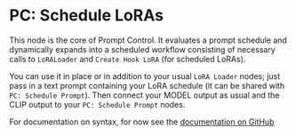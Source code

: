 # PC: Schedule LoRAs

This node is the core of Prompt Control. It evaluates a prompt schedule and dynamically expands into a scheduled workflow consisting of necessary calls to `LoRALoader` and `Create Hook LoRA` (for scheduled LoRAs).

You can use it in place or in addition to your usual `LoRA Loader` nodes; just pass in a text prompt containing your LoRA schedule (it can be shared with `PC: Schedule Prompt`). Then connect your MODEL output as usual and the CLIP output to your `PC: Schedule Prompt` nodes.

For documentation on syntax, for now see the [documentation on GitHub](https://github.com/asagi4/comfyui-prompt-control/blob/master/doc/schedules.md)
